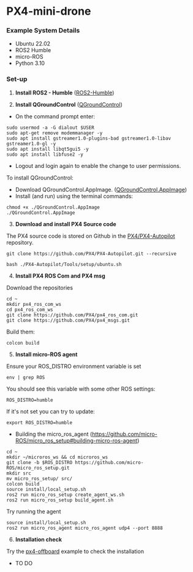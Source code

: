 # PX4-mini-drone

### Example System Details

- Ubuntu 22.02
- ROS2 Humble
- micro-ROS
- Python 3.10

### Set-up

1) **Install ROS2 - Humble** ([ROS2-Humble](https://docs.ros.org/en/humble/Installation/Ubuntu-Install-Debians.html))

2) **Install QGroundControl** ([QGroundControl](https://docs.qgroundcontrol.com/master/en/getting_started/download_and_install.html))

- On the command prompt enter:
```
sudo usermod -a -G dialout $USER
sudo apt-get remove modemmanager -y
sudo apt install gstreamer1.0-plugins-bad gstreamer1.0-libav gstreamer1.0-gl -y
sudo apt install libqt5gui5 -y
sudo apt install libfuse2 -y
```
- Logout and login again to enable the change to user permissions.

To install QGroundControl:

- Download QGroundControl.AppImage. ([QGroundControl.AppImage](https://d176tv9ibo4jno.cloudfront.net/latest/QGroundControl.AppImage))
- Install (and run) using the terminal commands:

```
chmod +x ./QGroundControl.AppImage
./QGroundControl.AppImage
```
3) **Download and install PX4 Source code**

The PX4 source code is stored on Github in the [PX4/PX4-Autopilot](https://github.com/PX4/PX4-Autopilot) repository.
```
git clone https://github.com/PX4/PX4-Autopilot.git --recursive
```
```
bash ./PX4-Autopilot/Tools/setup/ubuntu.sh
```

4) **Install PX4 ROS Com and PX4 msg**

Download the repositories
```
cd ~
mkdir px4_ros_com_ws
cd px4_ros_com_ws
git clone https://github.com/PX4/px4_ros_com.git
git clone https://github.com/PX4/px4_msgs.git
```

Build them:
```
colcon build
```

5) **Install micro-ROS agent**

Ensure your ROS_DISTRO environment variable is set
```
env | grep ROS
```
You should see this variable with some other ROS settings:
```
ROS_DISTRO=humble
```
If it's not set you can try to update:
```
export ROS_DISTRO=humble
```
- Building the micro_ros_agent (https://github.com/micro-ROS/micro_ros_setup#building-micro-ros-agent)
```
cd ~
mkdir ~/microros_ws && cd microros_ws
git clone -b $ROS_DISTRO https://github.com/micro-ROS/micro_ros_setup.git 
mkdir src
mv micro_ros_setup/ src/
colcon build
source install/local_setup.sh
ros2 run micro_ros_setup create_agent_ws.sh
ros2 run micro_ros_setup build_agent.sh
```

Try running the agent
```
source install/local_setup.sh
ros2 run micro_ros_agent micro_ros_agent udp4 --port 8888
```

6) **Installation check**

Try the [px4-offboard](https://github.com/Jaeyoung-Lim/px4-offboard) example to check the installation

- TO DO